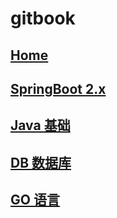 # gitbook


## [Home](https://wumingsheng.gitbook.io)
## [SpringBoot 2.x](https://sb-woms.gitbook.io)
## [Java 基础](https://java-woms.gitbook.io)
## [DB 数据库](https://db-woms.gitbook.io)
## [GO 语言](https://go-woms.gitbook.io)


















